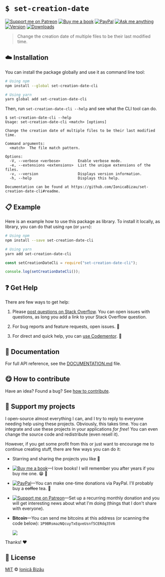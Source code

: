 <!-- Please do not edit this file. Edit the `blah` field in the `package.json` instead. If in doubt, open an issue. -->


# `$ set-creation-date`

 [![Support me on Patreon][badge_patreon]][patreon] [![Buy me a book][badge_amazon]][amazon] [![PayPal][badge_paypal_donate]][paypal-donations] [![Ask me anything](https://img.shields.io/badge/ask%20me-anything-1abc9c.svg)](https://github.com/IonicaBizau/ama) [![Version](https://img.shields.io/npm/v/set-creation-date-cli.svg)](https://www.npmjs.com/package/set-creation-date-cli) [![Downloads](https://img.shields.io/npm/dt/set-creation-date-cli.svg)](https://www.npmjs.com/package/set-creation-date-cli)

> Change the creation date of multiple files to be their last modified time.

## :cloud: Installation

You can install the package globally and use it as command line tool:


```sh
# Using npm
npm install --global set-creation-date-cli

# Using yarn
yarn global add set-creation-date-cli
```


Then, run `set-creation-date-cli --help` and see what the CLI tool can do.


```
$ set-creation-date-cli --help
Usage: set-creation-date-cli <match> [options]

Change the creation date of multiple files to be their last modified time.

Command arguments:
  <match>  The file match pattern.

Options:
  -V, --verbose <verbose>        Enable verbose mode.
  -e, --extensions <extensions>  List the unique extensions of the files.
  -v, --version                  Displays version information.
  -h, --help                     Displays this help.

Documentation can be found at https://github.com/IonicaBizau/set-creation-date-cli#readme.
```

## :clipboard: Example


Here is an example how to use this package as library. To install it locally, as library, you can do that using `npm` (or `yarn`):

```sh
# Using npm
npm install --save set-creation-date-cli

# Using yarn
yarn add set-creation-date-cli
```



```js
const setCreationDateCli = require("set-creation-date-cli");

console.log(setCreationDateCli());
```





## :question: Get Help

There are few ways to get help:

 1. Please [post questions on Stack Overflow](https://stackoverflow.com/questions/ask). You can open issues with questions, as long you add a link to your Stack Overflow question.
 2. For bug reports and feature requests, open issues. :bug:

 3. For direct and quick help, you can [use Codementor](https://www.codementor.io/johnnyb). :rocket:




## :memo: Documentation

For full API reference, see the [DOCUMENTATION.md][docs] file.

## :yum: How to contribute
Have an idea? Found a bug? See [how to contribute][contributing].


## :sparkling_heart: Support my projects

I open-source almost everything I can, and I try to reply to everyone needing help using these projects. Obviously,
this takes time. You can integrate and use these projects in your applications *for free*! You can even change the source code and redistribute (even resell it).

However, if you get some profit from this or just want to encourage me to continue creating stuff, there are few ways you can do it:


 - Starring and sharing the projects you like :rocket:
 - [![Buy me a book][badge_amazon]][amazon]—I love books! I will remember you after years if you buy me one. :grin: :book:
 - [![PayPal][badge_paypal]][paypal-donations]—You can make one-time donations via PayPal. I'll probably buy a ~~coffee~~ tea. :tea:
 - [![Support me on Patreon][badge_patreon]][patreon]—Set up a recurring monthly donation and you will get interesting news about what I'm doing (things that I don't share with everyone).
 - **Bitcoin**—You can send me bitcoins at this address (or scanning the code below): `1P9BRsmazNQcuyTxEqveUsnf5CERdq35V6`

    ![](https://i.imgur.com/z6OQI95.png)


Thanks! :heart:



## :scroll: License

[MIT][license] © [Ionică Bizău][website]


[badge_patreon]: https://ionicabizau.github.io/badges/patreon.svg
[badge_amazon]: https://ionicabizau.github.io/badges/amazon.svg
[badge_paypal]: https://ionicabizau.github.io/badges/paypal.svg
[badge_paypal_donate]: https://ionicabizau.github.io/badges/paypal_donate.svg

[patreon]: https://www.patreon.com/ionicabizau
[amazon]: http://amzn.eu/hRo9sIZ
[paypal-donations]: https://www.paypal.com/cgi-bin/webscr?cmd=_s-xclick&hosted_button_id=RVXDDLKKLQRJW

[license]: http://showalicense.com/?fullname=Ionic%C4%83%20Biz%C4%83u%20%3Cbizauionica%40gmail.com%3E%20(https%3A%2F%2Fionicabizau.net)&year=2020#license-mit
[website]: https://ionicabizau.net
[contributing]: /CONTRIBUTING.md
[docs]: /DOCUMENTATION.md
